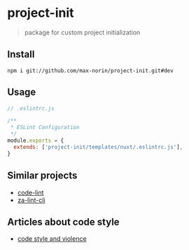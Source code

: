 # project-init

> package for custom project initialization

## Install
```
npm i git://github.com/max-norin/project-init.git#dev
```

## Usage
```javascript
// .eslintrc.js

/**
 * ESLint Configuration
 */
module.exports = {
  extends: ['project-init/templates/nuxt/.eslintrc.js'],
}
```

## Similar projects
- [code-lint](https://github.com/fantasticit/code-lint)
- [za-lint-cli](https://github.com/RihuaChen/za-lint-cli)

## Articles about code style
- [code style and violence](https://silentimp.github.io/codeStyleAndViolence)
